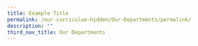 ```yaml
---
title: Example Title
permalink: /our-curriculum-hidden/Our-Departments/permalink/
description: ""
third_nav_title: Our Departments
---
```

